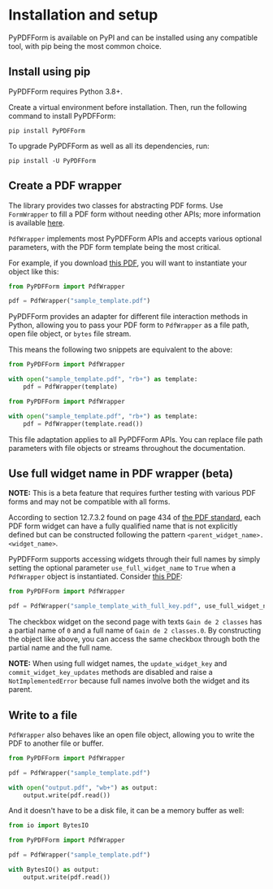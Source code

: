 # Installation and setup

PyPDFForm is available on PyPI and can be installed using any compatible tool, with pip being the most common choice.

## Install using pip

PyPDFForm requires Python 3.8+.

Create a virtual environment before installation. Then, run the following command to install PyPDFForm:

```shell
pip install PyPDFForm
```

To upgrade PyPDFForm as well as all its dependencies, run:

```shell
pip install -U PyPDFForm
```

## Create a PDF wrapper

The library provides two classes for abstracting PDF forms. Use `FormWrapper` to fill a PDF form without needing other APIs; more information is available [here](simple_fill.md).

`PdfWrapper` implements most PyPDFForm APIs and accepts various optional parameters, with the PDF form template being the most critical.

For example, if you download [this PDF](https://github.com/chinapandaman/PyPDFForm/raw/master/pdf_samples/sample_template.pdf), 
you will want to instantiate your object like this:

```python
from PyPDFForm import PdfWrapper

pdf = PdfWrapper("sample_template.pdf")
```

PyPDFForm provides an adapter for different file interaction methods in Python, allowing you to pass your PDF form to `PdfWrapper` as a file path, open file object, or `bytes` file stream.

This means the following two snippets are equivalent to the above:

```python
from PyPDFForm import PdfWrapper

with open("sample_template.pdf", "rb+") as template:
    pdf = PdfWrapper(template)
```

```python
from PyPDFForm import PdfWrapper

with open("sample_template.pdf", "rb+") as template:
    pdf = PdfWrapper(template.read())
```

This file adaptation applies to all PyPDFForm APIs. You can replace file path parameters with file objects or streams throughout the documentation.

## Use full widget name in PDF wrapper (beta)

**NOTE:** This is a beta feature that requires further testing with various PDF forms and may not be compatible with all forms.

According to section 12.7.3.2 found on page 434 of [the PDF standard](https://opensource.adobe.com/dc-acrobat-sdk-docs/pdfstandards/PDF32000_2008.pdf), each PDF form widget can have a fully qualified name that is not explicitly defined but can be constructed following the pattern `<parent_widget_name>.<widget_name>`.

PyPDFForm supports accessing widgets through their full names by simply setting the optional parameter `use_full_widget_name` to `True` when a `PdfWrapper` object is instantiated. Consider [this PDF](https://github.com/chinapandaman/PyPDFForm/raw/master/pdf_samples/sample_template_with_full_key.pdf):

```python
from PyPDFForm import PdfWrapper

pdf = PdfWrapper("sample_template_with_full_key.pdf", use_full_widget_name=True)
```

The checkbox widget on the second page with texts `Gain de 2 classes` has a partial name of `0` and a full name of `Gain de 2 classes.0`. By constructing the object like above, you can access the same checkbox through both the partial name and the full name.

**NOTE:** When using full widget names, the `update_widget_key` and `commit_widget_key_updates` methods are disabled and raise a `NotImplementedError` because full names involve both the widget and its parent.

## Write to a file

`PdfWrapper` also behaves like an open file object, allowing you to write the PDF to another file or buffer.

```python
from PyPDFForm import PdfWrapper

pdf = PdfWrapper("sample_template.pdf")

with open("output.pdf", "wb+") as output:
    output.write(pdf.read())
```

And it doesn't have to be a disk file, it can be a memory buffer as well:

```python
from io import BytesIO

from PyPDFForm import PdfWrapper

pdf = PdfWrapper("sample_template.pdf")

with BytesIO() as output:
    output.write(pdf.read())
```
